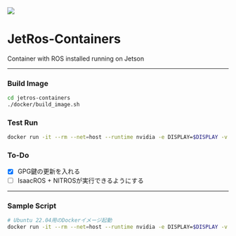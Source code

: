 <img src="https://github.com/DaiGuard/jetros-containers/actions/workflows/docker-image.yml/badge.svg" />

# JetRos-Containers

Container with ROS installed running on Jetson

---

### Build Image

```bash
cd jetros-containers
./docker/build_image.sh
```

### Test Run

```bash
docker run -it --rm --net=host --runtime nvidia -e DISPLAY=$DISPLAY -v /tmp/.X11-unix:/tmp/.X11-unix jetros:base
```

### To-Do

* [x] GPG鍵の更新を入れる
* [ ] IsaacROS + NITROSが実行できるようにする

----

### Sample Script

```bash
# Ubuntu 22.04用のDockerイメージ起動
docker run -it --rm --net=host --runtime nvidia -e DISPLAY=$DISPLAY -v /tmp/.X11-unix:/tmp/.X11-unix nvcr.io/nvidia/l4t-base:r36.2.0
```